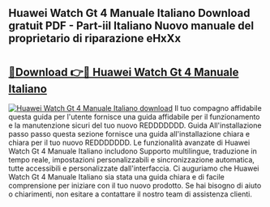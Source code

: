 ## Huawei Watch Gt 4 Manuale Italiano Download gratuit PDF - Part-iil Italiano Nuovo manuale del proprietario di riparazione eHxXx

# <h2><a href="http://dfajxn.blite.top/?on=Huawei+Watch+Gt+4+Manuale+Italiano">🔗Download 👉🔴 Huawei Watch Gt 4 Manuale Italiano</a></h2>

[![Huawei Watch Gt 4 Manuale Italiano download](https://i.imgur.com/lujVjoI.png)](http://dfajxn.blite.top/?on=Huawei+Watch+Gt+4+Manuale+Italiano)
Il tuo compagno affidabile questa guida per l'utente fornisce una guida affidabile per il funzionamento e la manutenzione sicuri del tuo nuovo REDDDDDDD. Guida All'installazione passo passo questa sezione fornisce una guida all'installazione chiara e chiara per il tuo nuovo REDDDDDDD. Le funzionalità avanzate di Huawei Watch Gt 4 Manuale Italiano includono Supporto multilingue, traduzione in tempo reale, impostazioni personalizzabili e sincronizzazione automatica, tutte accessibili e personalizzate dall'interfaccia. Ci auguriamo che Huawei Watch Gt 4 Manuale Italiano sia stata una guida chiara e di facile comprensione per iniziare con il tuo nuovo prodotto. Se hai bisogno di aiuto o chiarimenti, non esitare a contattare il nostro team di assistenza clienti.
